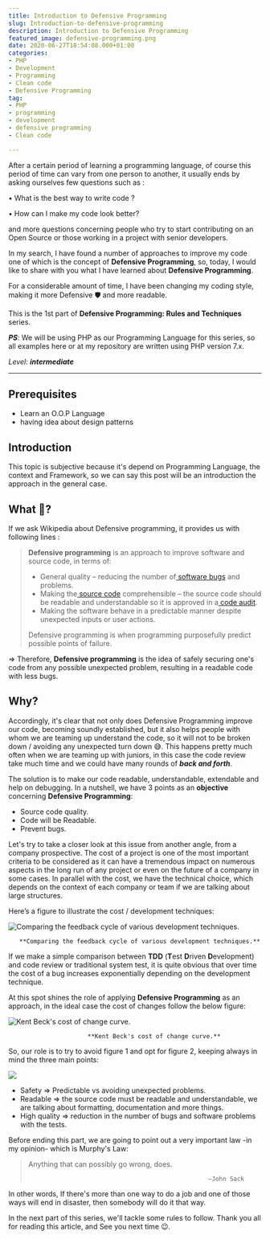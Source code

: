 ```yaml
---
title: Introduction to Defensive Programming
slug: Introduction-to-defensive-programming
description: Introduction to Defensive Programming
featured_image: defensive-programming.png
date: 2020-06-27T18:54:08.000+01:00
categories:
- PHP
- Development
- Programming
- Clean code
- Defensive Programming
tag:
- PHP
- programming
- development
- defensive programming
- Clean code

---
```

After a certain period of learning a programming language, of course this period of time can vary from one person to another, it usually ends by asking ourselves few questions such as :

• What is the best way to write code ?

• How can I make my code look better?

and more questions concerning people who try to start contributing on an Open Source or those working in a project with senior developers.

In my search, I have found a number of approaches to improve my code one of which is the concept of **Defensive Programming**, so, today, I would like to share with you what I have learned about **Defensive Programming**.

For a considerable amount of time, I have been changing my coding style, making it more Defensive 🛡️ and more readable.

This is the 1st part of **Defensive Programming: Rules and Techniques** series.

**_PS_**: We will be using PHP as our Programming Language for this series, so all examples here or at my repository are written using PHP version 7.x.

_Level: **intermediate**_

***

## Prerequisites

* Learn an O.O.P Language
* having idea about design patterns

## Introduction

This topic is subjective because it's depend on Programming Language, the context and Framework, so we can say this post will be an introduction the approach in the general case.

## What 🤔?

If we ask Wikipedia about Defensive programming, it provides us with following lines :

> **Defensive programming** is an approach to improve software and source code, in terms of:
>
> * General quality – reducing the number of[ software bugs](https://en.wikipedia.org/wiki/Software_bug) and problems.
> * Making the[ source code](https://en.wikipedia.org/wiki/Source_code) comprehensible – the source code should be readable and understandable so it is approved in a[ code audit](https://en.wikipedia.org/wiki/Code_audit).
> * Making the software behave in a predictable manner despite unexpected inputs or user actions.
>
> Defensive programming is when programming purposefully predict possible points of failure.

=> Therefore, **Defensive programming** is the idea of safely securing one's code from any possible unexpected problem, resulting in a readable code with less bugs.

## Why?

Accordingly, it's clear that not only does Defensive Programming improve our code, becoming soundly established, but it also helps people with whom we are teaming up understand the code, so it will not to be broken down / avoiding any unexpected turn down 😅. This happens pretty much often when we are teaming up with juniors, in this case the code review take much time and we could have many rounds of **_back and forth_**.

The solution is to make our code readable, understandable, extendable and help on debugging. In a nutshell, we have 3 points as an **objective** concerning **Defensive Programming**:

* Source code quality.
* Code will be Readable.
* Prevent bugs.

Let's try to take a closer look at this issue from another angle, from a company prospective. The cost of a project is one of the most important criteria to be considered as it can have a tremendous impact on numerous aspects in the long run of any project or even on the future of a company in some cases. In parallel with the cost, we have the technical choice, which depends on the context of each company or team if we are talking about large structures.

Here’s a figure to illustrate the cost / development techniques:

![Comparing the feedback cycle of various development techniques.](/uploads/comparingtechniques.jpg "Comparing the feedback cycle of various development techniques.")

       **Comparing the feedback cycle of various development techniques.**

If we make a simple comparison between **TDD** (**T**est **D**riven **D**evelopment) and code review or traditional system test, it is quite obvious that over time the cost of a bug increases exponentially depending on the development technique.

At this spot shines the role of applying **Defensive Programming** as an approach, in the ideal case the cost of changes follow the below figure:

![Kent Beck's cost of change curve.](/uploads/costofchangebeck.gif "Kent Beck's cost of change curve.")

                          **Kent Beck's cost of change curve.**

So, our role is to try to avoid figure 1 and opt for figure 2, keeping always in mind the three main points:

![](/uploads/picture1.png)

* Safety           => Predictable vs avoiding unexpected problems.
* Readable      => the source code must be readable and understandable, we are talking about formatting, documentation and more things.
* High quality  => reduction in the number of bugs and software problems with the tests.

Before ending this part, we are going to point out a very important law -in my opinion- which is Murphy's Law:

> Anything that can possibly go wrong, does.
>
>                                                       –John Sack

In other words, If there's more than one way to do a job and one of those ways will end in disaster, then somebody will do it that way.

In the next part of this series, we'll tackle some rules to follow. Thank you all for reading this article, and See you next time 😉.